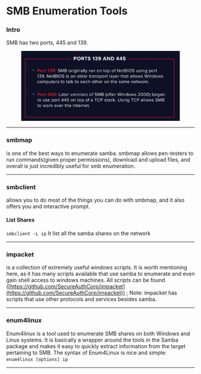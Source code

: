 # SMB Enumeration Tools

### Intro

SMB has two ports, 445 and 139.&#x20;

<figure><img src="../../../../../.gitbook/assets/image (1).png" alt=""><figcaption></figcaption></figure>

***

### **smbmap**

is one of the best ways to enumerate samba. smbmap allows pen-testers to run commands(given proper permissions), download and upload files, and overall is just incredibly useful for smb enumeration.

***

### **smbclient**

allows you to do most of the things you can do with smbmap, and it also offers you and interactive prompt.

#### List Shares

`smbclient -L ip` It list all the samba shares on the network

***

### **impacket**

is a collection of extremely useful windows scripts. It is worth mentioning here, as it has many scripts available that use samba to enumerate and even gain shell access to windows machines. All scripts can be found ([https://github.com/SecureAuthCorp/impacket](https://github.com/SecureAuthCorp/impacket)) ; Note: impacket has scripts that use other protocols and services besides samba.

***

### **enum4linux**

Enum4linux is a tool used to enumerate SMB shares on both Windows and Linux systems. It is basically a wrapper around the tools in the Samba package and makes it easy to quickly extract information from the target pertaining to SMB. The syntax of Enum4Linux is nice and simple: `enum4linux [options] ip`

***
